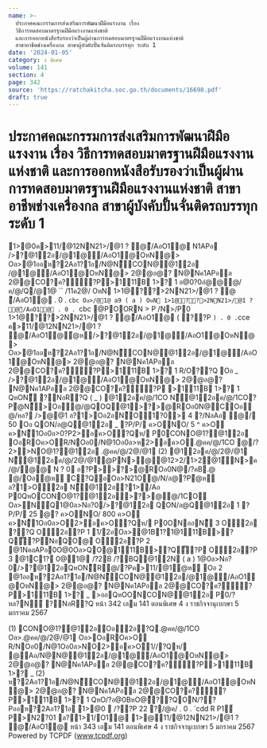 ```yaml
---
name: >-
  ประกาศคณะกรรมการส่งเสริมการพัฒนาฝีมือแรงงาน เรื่อง
  วิธีการทดสอบมาตรฐานฝีมือแรงงานแห่งชาติ
  และการออกหนังสือรับรองว่าเป็นผู้ผ่านการทดสอบมาตรฐานฝีมือแรงงานแห่งชาติ
  สาขาอาชีพช่างเครื่องกล สาขาผู้บังคับปั้นจั่นติดรถบรรทุก ระดับ 1
date: '2024-01-05'
category: ง พิเศษ
volume: 141
section: 4
page: 342
source: 'https://ratchakitcha.soc.go.th/documents/16698.pdf'
draft: true
---
```


# ประกาศคณะกรรมการส่งเสริมการพัฒนาฝีมือแรงงาน เรื่อง วิธีการทดสอบมาตรฐานฝีมือแรงงานแห่งชาติ และการออกหนังสือรับรองว่าเป็นผู้ผ่านการทดสอบมาตรฐานฝีมือแรงงานแห่งชาติ สาขาอาชีพช่างเครื่องกล สาขาผู้บังคับปั้นจั่นติดรถบรรทุก ระดับ 1

1>@0ค>11/@12NN21>/@1 ? @ี/AอO1@ N1APอ />?@12อ/@1@ี/AอO1@OหN@> Oล>@1ออห?2Aอ1?1อ/N@N็CON@@12อ /@1@ี/AอO1@OหN@> 2@@อ@? N@Nค1APอล 2@@CO?ค?ั้?P>111B 1>? 1 อ@0?0อํ@@@/ค/@/Q/@1@ `` /11ค2@/ OหN 1>1@??>2NN21>/@1 ? @ ี/AอO1@ . 0 . `cbc Oล>/@1@ a9 ( a ) OหN 1>1@??>2NN21>/@1 ? @ี/AอO1@ . 0 . `cbc @POORN > P /N>/P0 1>1@??>2NN21>/@1 ? @ี/AอO1@ ( ??P ` ) . 0 . `cce ค>11/@12NN21>/@1 ? @ี/AอO1@ํ@ห/>?@12อ/@1@ี/AอO1@OหN@> Oล>@1ออห?2Aอ1?1อ/N@N็CON@@12อ/@1@ี/AอO1@OหN@> 2@@อ@? N@Nค1APอล 2@@CO?ค?ั้?P>111B 1>? 1 R/O??Q Oอ _ />?@12อ/@1@ี/AอO1@OหN@> 2@@อ@? N@Nค1APอล 2@@CO?ค?ั้?P >111B 1>? 1 QหON็ ?NอR?Q ( _ ) @12อค/@/1CO N็@12อค/@/1CO?Pํ@N็>Oอํ@/@QOQ@1>?>@ROอ0N@COอ@/หล? />@@1 ล?1>Oอ2อN็O1?0> 4 ?/NลAอ ํ@/ 50 Oอ QON/ล@Q@12อ _ ?P/P/ ค>ONO/ 5 ^ ค>O ค>N็1Oอ0ล>0?P2>อค>O?Qห/ P0CONO@1?@12อ OอROค>OR/NOอ0/N@1Oอ0ล>ห2>อค>O.@คค/@/1CO @/?2>>NO@1?@12อ .@คค/@/2@/@1 (2) @12อค/@/2@/@1 N็@12อค/@/2@/@1@PN>@@12>2/1>2@1์N>ค/@/ํ@@ N ? 0 อ?P>>?>@ROอ0N@/?คB.@ @/Oอํ@ห C?QอOล>N21O@/N/ล@?Pํ@ห ล?1>O2อ N็@12อ?1>ี/Aอ P0QหOCONO@1?@12อ>?>@@/1CO Oล>N์Q1@0ล>Nอ?0/>?@12อ QON/ล@Q@12อ 1 ?P/P/ 25 @? ค>ONO/ 800 ค>O ค>N็1Oอ0ล>O2>อค>O?Qห/ P0ONออN็ 3 O2อ ??Q O2อ?P 1 1/2อOล>ํ@1B1?1@111B>?Qั้?PNอQO@ O2อ?P 2 @1NคลAPอ0O@0Oล>QO@111B>?Qั้?P O2อ?P 3 @1C1? 0@1@ /?2B /?BQ@12N ( a ) 1@0ล>Nอ?0/>?@12อQหON็R@/?Pค>11/@1ํ@ห Oอ 2 @1ออห?2Aอ1?1อ/N@N็CON@@12อ/@1@ี/AอO1@OหN@> 2@@อ@? N@Nค1APอล 2@@CO?ค?ั้?P>111B 1>? _ >ออQหOONCON@@12อ P0/?หล?N์ ?NอR?Q หน้า 342 เลม 141 ตอนพิเศษ 4 ง ราชกิจจานุเบกษา 5 มกราคม 2567

(1) CONO@1?@12อOอ2อ?Q.@คค/@/1CO Oล>.@คค/@/2@/@1 Oล>OอROค>O R/NOอ0/N@1Oอ0ล>NO2>อค>O1//?Qห/ @Aอ/N@N@@12อ/@1@ี/AอO1@OหN@> 2@@อ@? N@Nค1APอล 2@@CO?ค?ั้?P>111B 1>? _ (2) ห?2Aอ1?1อ/N@N็CON@@12อ/@1@ี/AอO1@OหN@> 2@@อ@? N@Nค1APอล 2@@CO?ค?ั้?P>111B 1>? 1 QหO/?อ@0BหO@ี??QON/??Pออห?2Aอ1?1อ 1>@0  /??P 22 ?/@ค/ . 0 . `cdd R P1์ P>N2?01 ล?1>1/O1@ 1>@11/@12NN21>/@1 ? @ี/AอO1@ หน้า 343 เลม 141 ตอนพิเศษ 4 ง ราชกิจจานุเบกษา 5 มกราคม 2567 Powered by TCPDF (www.tcpdf.org)
